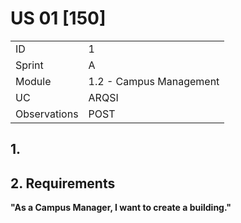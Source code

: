 # US 01 [150]

|              |                         |
| ------------ | ----------------------- |
| ID           | 1                       |
| Sprint       | A                       |
| Module       | 1.2 - Campus Management |
| UC           | ARQSI                   |
| Observations | POST                    |

## 1.

## 2. Requirements

**"As a Campus Manager, I want to create a building."**
